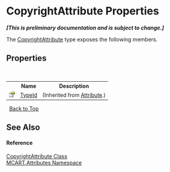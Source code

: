 # CopyrightAttribute Properties
 _**\[This is preliminary documentation and is subject to change.\]**_

The <a href="aeae0481-81bc-0e3d-acee-accc30eb2fb6">CopyrightAttribute</a> type exposes the following members.


## Properties
&nbsp;<table><tr><th></th><th>Name</th><th>Description</th></tr><tr><td>![Public property](media/pubproperty.gif "Public property")</td><td><a href="http://msdn2.microsoft.com/es-es/library/sa1bf03e" target="_blank">TypeId</a></td><td> (Inherited from <a href="http://msdn2.microsoft.com/es-es/library/e8kc3626" target="_blank">Attribute</a>.)</td></tr></table>&nbsp;
<a href="#copyrightattribute-properties">Back to Top</a>

## See Also


#### Reference
<a href="aeae0481-81bc-0e3d-acee-accc30eb2fb6">CopyrightAttribute Class</a><br /><a href="149c1cbf-2082-5e41-e423-c506e9b98202">MCART.Attributes Namespace</a><br />